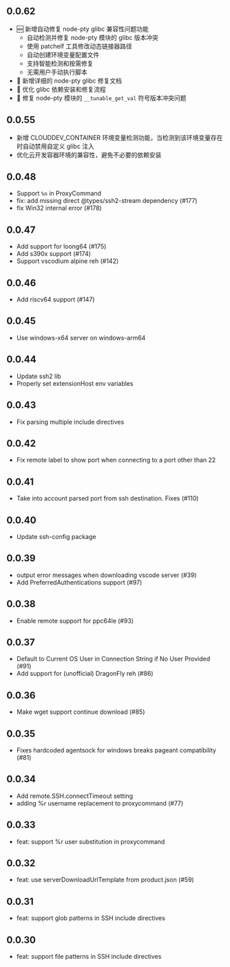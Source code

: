 ## 0.0.62
- 🆕 新增自动修复 node-pty glibc 兼容性问题功能
  - 自动检测并修复 node-pty 模块的 glibc 版本冲突
  - 使用 patchelf 工具修改动态链接器路径
  - 自动创建环境变量配置文件
  - 支持智能检测和按需修复
  - 无需用户手动执行脚本
- 📝 新增详细的 node-pty glibc 修复文档
- 🔧 优化 glibc 依赖安装和修复流程
- 🐛 修复 node-pty 模块的 `__tunable_get_val` 符号版本冲突问题

## 0.0.55
- 新增 CLOUDDEV_CONTAINER 环境变量检测功能，当检测到该环境变量存在时自动禁用自定义 glibc 注入
- 优化云开发容器环境的兼容性，避免不必要的依赖安装

## 0.0.48
- Support `%n` in ProxyCommand
- fix: add missing direct @types/ssh2-stream dependency (#177)
- fix Win32 internal error (#178)

## 0.0.47
- Add support for loong64 (#175)
- Add s390x support (#174)
- Support vscodium alpine reh (#142)

## 0.0.46
- Add riscv64 support (#147)

## 0.0.45
- Use windows-x64 server on windows-arm64

## 0.0.44
- Update ssh2 lib
- Properly set extensionHost env variables

## 0.0.43
- Fix parsing multiple include directives

## 0.0.42
- Fix remote label to show port when connecting to a port other than 22

## 0.0.41
- Take into account parsed port from ssh destination. Fixes (#110)

## 0.0.40
- Update ssh-config package

## 0.0.39

- output error messages when downloading vscode server (#39)
- Add PreferredAuthentications support (#97)

## 0.0.38

- Enable remote support for ppc64le (#93)

## 0.0.37

- Default to Current OS User in Connection String if No User Provided (#91)
- Add support for (unofficial) DragonFly reh (#86)

## 0.0.36

- Make wget support continue download (#85)

## 0.0.35

- Fixes hardcoded agentsock for windows breaks pageant compatibility (#81)

## 0.0.34

- Add remote.SSH.connectTimeout setting
- adding %r username replacement to proxycommand (#77)

## 0.0.33

- feat: support %r user substitution in proxycommand

## 0.0.32

- feat: use serverDownloadUrlTemplate from product.json (#59)

## 0.0.31

- feat: support glob patterns in SSH include directives

## 0.0.30

- feat: support file patterns in SSH include directives
